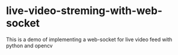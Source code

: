 # live-video-streming-with-web-socket
This is a demo of  implementing a web-socket for live video feed  with python and opencv
